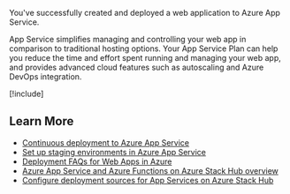 You've successfully created and deployed a web application to Azure App Service.

App Service simplifies managing and controlling your web app in comparison to traditional hosting options. Your App Service Plan can help you reduce the time and effort spent running and managing your web app, and provides advanced cloud features such as autoscaling and Azure DevOps integration.

[!include[](../../../includes/azure-sandbox-cleanup.md)]

## Learn More

- [Continuous deployment to Azure App Service](/azure/app-service/deploy-continuous-deployment)
- [Set up staging environments in Azure App Service](/azure/app-service/deploy-staging-slots)
- [Deployment FAQs for Web Apps in Azure](/azure/app-service/faq-deployment)
- [Azure App Service and Azure Functions on Azure Stack Hub overview](/azure-stack/operator/azure-stack-app-service-overview)
- [Configure deployment sources for App Services on Azure Stack Hub](/azure-stack/operator/azure-stack-app-service-configure-deployment-sources)